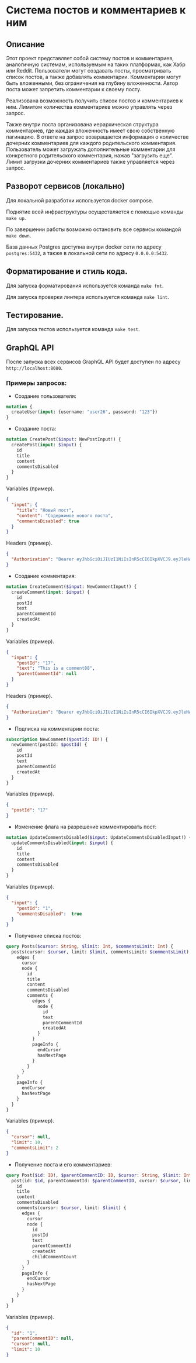 # Система постов и комментариев к ним

## Описание

Этот проект представляет собой систему постов и комментариев, аналогичную системам, используемым на таких платформах, как Хабр или Reddit. Пользователи могут создавать посты, просматривать список постов, а также добавлять комментарии. Комментарии могут быть вложенными, без ограничения на глубину вложенности. Автор поста может запретить комментарии к своему посту.

Реализована возможность получить список постов и комментариев к ним. Лимитом количества комментариев можно управлять через запрос. 

Также внутри поста организована иерархическая структура комментариев, где каждая вложенность имеет свою собственную пагинацию. В ответе на запрос возвращается информация о количестве дочерних комментариев для каждого родительского комментария. Пользователь может загружать дополнительные комментарии для конкретного родительского комментария, нажав "загрузить еще". Лимит загрузки дочерних комментариев также управляется через запрос.

## Разворот сервисов (локально)

Для локальной разработки используется docker compose.

Поднятие всей инфраструктуры осуществляется с помощью команды `make up`.

По завершении работы возможно остановить все сервисы командой `make down`.

База данных Postgres доступна внутри docker сети по адресу `postgres:5432`,
а также в локальной сети по адресу `0.0.0.0:5432`.

## Форматирование и стиль кода.

Для запуска форматирования используется команда `make fmt`.

Для запуска проверки линтера используется команда `make lint`.

## Тестирование.

Для запуска тестов используется команда `make test`.


## GraphQL API

После запуска всех сервисов GraphQL API будет доступен по адресу `http://localhost:8080`.

### Примеры запросов:

- Создание пользователя:
```graphql
mutation {
  createUser(input: {username: "user26", password: "123"})
}
```

- Создание поста:
```graphql
mutation CreatePost($input: NewPostInput!) {
  createPost(input: $input) {
    id
    title
    content
    commentsDisabled
  }
}
```

Variables (пример).
```json
{
  "input": {
    "title": "Новый пост",
    "content": "Содержимое нового поста",
    "commentsDisabled": true
  }
}
```

Headers (пример).
```json
{
  "Authorization": "Bearer eyJhbGciOiJIUzI1NiIsInR5cCI6IkpXVCJ9.eyJleHAiOjE3Mjk2MTQxNDcsInVzZXJuYW1lIjoidXNlcjI2In0.ONnm2xc8dVkOUdBPWt8nDAknslXi_t0J0K3lnlqG8ds"
}
```

- Создание комментария:
```graphql
mutation CreateComment($input: NewCommentInput!) {
  createComment(input: $input) {
    id
    postId
    text
    parentCommentId
    createdAt
  }
}
```

Variables (пример).
```json
{
  "input": {
    "postId": "17",
    "text": "This is a comment88",
    "parentCommentId": null
  }
}
```

Headers (пример).
```json
{
  "Authorization": "Bearer eyJhbGciOiJIUzI1NiIsInR5cCI6IkpXVCJ9.eyJleHAiOjE3Mjk2MTQxNDcsInVzZXJuYW1lIjoidXNlcjI2In0.ONnm2xc8dVkOUdBPWt8nDAknslXi_t0J0K3lnlqG8ds"
}
```

- Подписка на комментарии поста:
```graphql
subscription NewComment($postId: ID!) {
  newComment(postId: $postId) {
    id
    postId
    text
    parentCommentId
    createdAt
  }
}
```

Variables (пример).
```json
{
  "postId": "17"
}
```

- Изменение флага на разрешение комментировать пост:
```graphql
mutation UpdateCommentsDisabled($input: UpdateCommentsDisabledInput!) {
  updateCommentsDisabled(input: $input) {
    id
    title
    content
    commentsDisabled
  }
}
```

Variables (пример).
```json
{
  "input": {
    "postId": "1",
    "commentsDisabled":  true
  }
}
```

- Получение списка постов:
```graphql
query Posts($cursor: String, $limit: Int, $commentsLimit: Int) {
  posts(cursor: $cursor, limit: $limit, commentsLimit: $commentsLimit) {
    edges {
      cursor
      node {
        id
        title
        content
        commentsDisabled
        comments {
          edges {
            node {
              id
              text
              parentCommentId
              createdAt
            }
          }
          pageInfo {
            endCursor
            hasNextPage
          }
        }
      }
    }
    pageInfo {
      endCursor
      hasNextPage
    }
  }
}
```

Variables (пример).
```json
{
  "cursor": null,
  "limit": 10,
  "commentsLimit": 2
}
```

- Получение поста и его комментариев:
```graphql
query Post($id: ID!, $parentCommentID: ID, $cursor: String, $limit: Int) {
  post(id: $id, parentCommentId: $parentCommentID, cursor: $cursor, limit: $limit) {
    id
    title
    content
    commentsDisabled
    comments(cursor: $cursor, limit: $limit) {
      edges {
        cursor
        node {
          id
          postId
          text
          parentCommentId
          createdAt
          childCommentCount
        }
      }
      pageInfo {
        endCursor
        hasNextPage
      }
    }
  }
}
```

Variables (пример).
```json
{
  "id": "1",                
  "parentCommentID": null,    
  "cursor": null,            
  "limit": 10                
}
```
